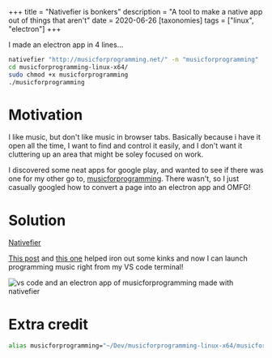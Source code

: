 +++
title = "Nativefier is bonkers"
description = "A tool to make a native app out of things that aren't"
date = 2020-06-26
[taxonomies]
tags = ["linux", "electron"]
+++


I made an electron app in 4 lines...

```sh
nativefier "http://musicforprogramming.net/" -n "musicforprogramming"
cd musicforprogramming-linux-x64/
sudo chmod +x musicforprogramming
./musicforprogramming
```

# Motivation

I like music, but don't like music in browser tabs. Basically because i have it open all the time, I want to find and control it easily, and I don't want it cluttering up an area that might be soley focused on work. 

I discovered some neat apps for google play, and wanted to see if there was one for my other go to, [musicforprogramming](http://musicforprogramming.net/). There wasn't, so I just casually googled how to convert a page into an electron app and OMFG!

# Solution

[Nativefier](https://github.com/nativefier/nativefier)

[This post](https://www.todesktop.com/guides/nativefier) and [this one](https://www.addictivetips.com/ubuntu-linux-tips/nativefier-turn-websites-into-linux-apps/) helped iron out some kinks and now I can launch programming music right from my VS code terminal!

![vs code and an electron app of musicforprogramming made with nativefier](https://dev-to-uploads.s3.amazonaws.com/i/7dh4uokd2pt0zxgeye0n.png)

# Extra credit

```sh
alias musicforprogramming="~/Dev/musicforprogramming-linux-x64/musicforprogramming
```

